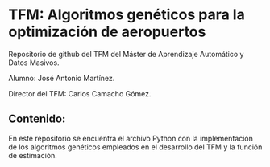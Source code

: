 # TFM: Algoritmos genéticos para la optimización de aeropuertos

Repositorio de github del TFM del Máster de Aprendizaje Automático y Datos Masivos.

Alumno: José Antonio Martínez.

Director del TFM: Carlos Camacho Gómez.

## Contenido:
En este repositorio se encuentra el archivo Python con la implementación de los algoritmos genéticos empleados en el desarrollo del TFM y la función de estimación. 
